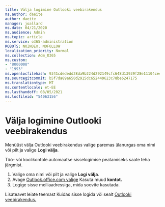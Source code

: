 ```yaml
---
title: Välja logimine Outlooki veebirakendus
ms.author: daeite
author: daeite
manager: joallard
ms.date: 04/21/2020
ms.audience: Admin
ms.topic: article
ms.service: o365-administration
ROBOTS: NOINDEX, NOFOLLOW
localization_priority: Normal
ms.collection: Adm_O365
ms.custom:
- "8000008"
- "1993"
ms.openlocfilehash: 9341cdededd28da9b224d292149cfc648d13939f28e11104cecdec14eef7c5da
ms.sourcegitcommit: b5f7da89a650d2915dc652449623c78be6247175
ms.translationtype: MT
ms.contentlocale: et-EE
ms.lasthandoff: 08/05/2021
ms.locfileid: "54063156"
---
```

# <a name="how-to-sign-out-of-outlook-on-the-web"></a>Välja logimine Outlooki veebirakendus

Menüüst välja Outlooki veebirakendus valige paremas ülanurgas oma nimi või pilt ja valige **Logi välja**.

Töö- või koolikontole automaatse sisselogimise peatamiseks saate teha järgmist.

1. Valige oma nimi või pilt ja valige **Logi välja**.
1. Avage [Outlook.office.com valige](https://outlook.office.com/) Kasuta muud **kontot.**
1. Logige sisse meiliaadressiga, mida soovite kasutada.

Lisateavet leiate teemast Kuidas sisse logida või sealt [Outlooki veebirakendus.](https://support.office.com/article/763fab4d-0138-4814-b450-37fc286bcb79)